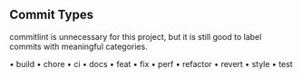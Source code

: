 ## Commit Types

commitlint is unnecessary for this project, but it is still good to label
commits with meaningful categories.

• build
• chore
• ci
• docs
• feat
• fix
• perf
• refactor
• revert
• style
• test
